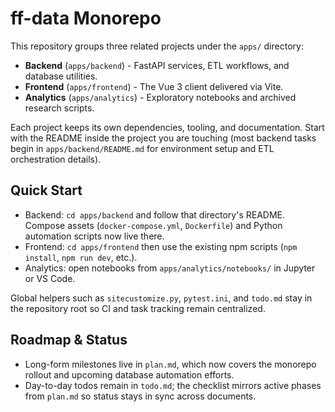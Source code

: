 # ff-data Monorepo

This repository groups three related projects under the `apps/` directory:

- **Backend** (`apps/backend`) - FastAPI services, ETL workflows, and database utilities.
- **Frontend** (`apps/frontend`) - The Vue 3 client delivered via Vite.
- **Analytics** (`apps/analytics`) - Exploratory notebooks and archived research scripts.

Each project keeps its own dependencies, tooling, and documentation. Start with the
README inside the project you are touching (most backend tasks begin in
`apps/backend/README.md` for environment setup and ETL orchestration details).

## Quick Start

- Backend: `cd apps/backend` and follow that directory's README. Compose assets
  (`docker-compose.yml`, `Dockerfile`) and Python automation scripts now live there.
- Frontend: `cd apps/frontend` then use the existing npm scripts (`npm install`,
  `npm run dev`, etc.).
- Analytics: open notebooks from `apps/analytics/notebooks/` in Jupyter or VS Code.

Global helpers such as `sitecustomize.py`, `pytest.ini`, and `todo.md` stay in the
repository root so CI and task tracking remain centralized.

## Roadmap & Status

- Long-form milestones live in `plan.md`, which now covers the monorepo rollout and
  upcoming database automation efforts.
- Day-to-day todos remain in `todo.md`; the checklist mirrors active phases from
  `plan.md` so status stays in sync across documents.
